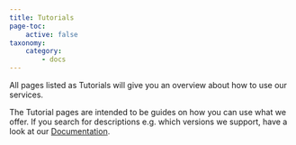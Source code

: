 ```yaml
---
title: Tutorials
page-toc:
    active: false
taxonomy:
    category:
        - docs
---
```


All pages listed as Tutorials will give you an overview about how to use our services.

The Tutorial pages are intended to be guides on how you can use what we offer. If you search for descriptions e.g. which versions we support, have a look at our [Documentation](../04.Reference/docs.en.md).